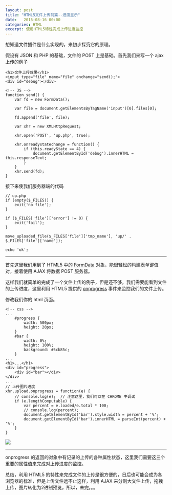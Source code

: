 ```yaml
---
layout: post
title: "HTML5文件上传前篇--进度显示"
date:   2015-08-16 00:00
categories: HTML
excerpt: 使用HTML5特性完成上传进度监控
---
```


想知道文件插件是什么实现的，来初步探究它的原理。

假设有 JSON 和 PHP 的基础，文件的 POST 上是基础。首先我们来写一个 ajax 上传的例子

    <h1>文件上传效果</h1>
    <input type="file" name="file" onchange="send();">
    <div id="debug"></div>

    <!-- JS -->
    function send() {
        var fd = new FormData();

        var file = document.getElementsByTagName('input')[0].files[0];

        fd.append('file', file);

        var xhr = new XMLHttpRequest;

        xhr.open('POST', 'up.php', true);

        xhr.onreadystatechange = function() {
            if (this.readyState == 4) {
                document.getElementById('debug').innerHTML = this.responseText;
            }
        }
        xhr.send(fd);
    }

接下来使我们服务器端的代码

    // up.php
    if (empty($_FILES)) {
        exit('no file');
    }

    if ($_FILES['file']['error'] != 0) {
        exit('fail');
    }

    move_uploaded_file($_FILES['file']['tmp_name'], 'up/' . $_FILES['file']['name']);

    echo 'ok';

---

首先这里我们用到了 HTML5 中的 [FormData](https://developer.mozilla.org/en-US/docs/Web/API/FormData) 对象，能很轻松的构建表单键值对，接着使用 AJAX 将数据 POST 服务器。

这样我们就简单的完成了一个文件上传的例子，但是还不够，我们需要能看到文件的上传进度，这里利用 HTML5 提供的
 [onprogress](https://developer.mozilla.org/en-US/docs/Web/API/XMLHttpRequest/Using_XMLHttpRequest#Monitoring_progress) 事件来监控我们的文件上传。

修改我们你的 html 页面。

    <!-- css -->
    ...
        #progress {
            width: 500px;
            height: 20px;
        }
        #bar {
            width: 0%;
            height: 100%;
            background: #5cb85c;
        }
    ...
    <h1>...</h1>
    <div id="progress">
        <div id="bar"></div>
    </div>
    ...
    // 上传图片进度
    xhr.upload.onprogress = function(e) {
        // console.log(e);  // 注意这里，我们可以在 CHROME 中调试
        if (e.lengthComputable) {
            var percent = e.loaded/e.total * 100;
            // console.log(percent);
            document.getElementById('bar').style.width = percent + '%';
            document.getElementById('bar').innerHTML = parseInt(percent) + '%';
        }
    }

![](http://ww1.sinaimg.cn/mw690/baa3278fgw1ev4pmghru6j20p907p75p.jpg)

---

onprogress 的返回的对象中有记录的上传的各种属性状态，这里我们需要这三个重要的属性值来完成对上传进度的监控。

总结，利用 HTML5 的特性来完成文件的上传是很方便的，日后也可能会成为各浏览器的标准，但是上传文件远不止这样，利用 AJAX 来分割大文件上传，拖拽上传，图片转化为2进制预览，所以，未完。。。


